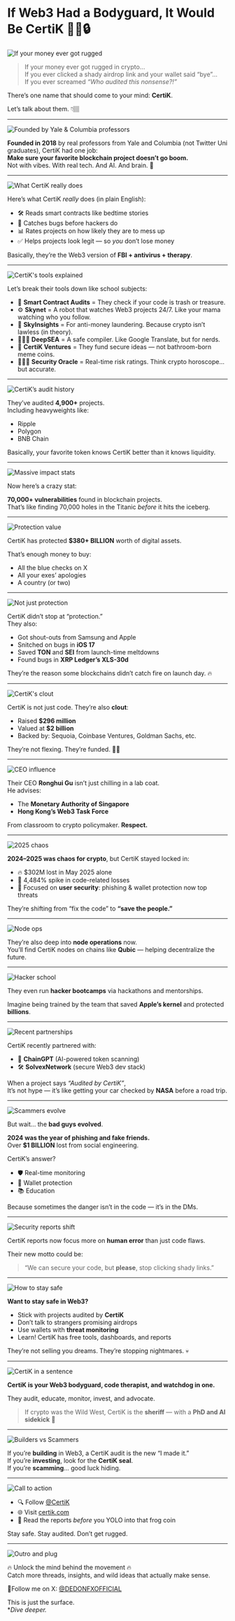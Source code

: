 # If Web3 Had a Bodyguard, It Would Be CertiK 🕵️‍♂️🔒

![If your money ever got rugged](./1.jpg)

> If your money ever got rugged in crypto…  
> If you ever clicked a shady airdrop link and your wallet said “bye”...  
> If you ever screamed *“Who audited this nonsense?!”*

There’s one name that should come to your mind: **CertiK**.

Let’s talk about them. 👇🏽

---

![Founded by Yale & Columbia professors](./2.jpg)

**Founded in 2018** by real professors from Yale and Columbia (not Twitter Uni graduates), CertiK had one job:  
**Make sure your favorite blockchain project doesn’t go boom.**  
Not with vibes. With real tech. And AI. And brain. 🧠

---

![What CertiK really does](./3.jpg)

Here’s what CertiK *really* does (in plain English):

- 🛠 Reads smart contracts like bedtime stories
- 🐛 Catches bugs before hackers do
- 📊 Rates projects on how likely they are to mess up
- ✅ Helps projects look legit — so *you* don’t lose money

Basically, they’re the Web3 version of **FBI + antivirus + therapy**.

---

![CertiK's tools explained](./4.jpg)

Let’s break their tools down like school subjects:

- 🔎 **Smart Contract Audits** = They check if your code is trash or treasure.  
- ⚙️ **Skynet** = A robot that watches Web3 projects 24/7. Like your mama watching who you follow.  
- 💼 **SkyInsights** = For anti-money laundering. Because crypto isn’t lawless (in theory).  
- 👨🏽‍🏫 **DeepSEA** = A safe compiler. Like Google Translate, but for nerds.  
- 💸 **CertiK Ventures** = They fund secure ideas — not bathroom-born meme coins.  
- 🧙🏽‍♂️ **Security Oracle** = Real-time risk ratings. Think crypto horoscope… but accurate.

---

![CertiK’s audit history](./5.jpg)

They’ve audited **4,900+** projects.  
Including heavyweights like:

- Ripple  
- Polygon  
- BNB Chain  

Basically, your favorite token knows CertiK better than it knows liquidity.

---

![Massive impact stats](./6.jpg)

Now here’s a crazy stat:

**70,000+ vulnerabilities** found in blockchain projects.  
That’s like finding 70,000 holes in the Titanic *before* it hits the iceberg.

---

![Protection value](./7.jpg)

CertiK has protected **$380+ BILLION** worth of digital assets.  

That’s enough money to buy:

- All the blue checks on X  
- All your exes’ apologies  
- A country (or two)

---

![Not just protection](./8.jpg)

CertiK didn’t stop at “protection.”  
They also:

- Got shout-outs from Samsung and Apple  
- Snitched on bugs in **iOS 17**  
- Saved **TON** and **SEI** from launch-time meltdowns  
- Found bugs in **XRP Ledger’s XLS-30d**

They’re the reason some blockchains didn’t catch fire on launch day. 🔥

---

![CertiK's clout](./9.jpg)

CertiK is not just code. They’re also **clout**:

- Raised **$296 million**  
- Valued at **$2 billion**  
- Backed by: Sequoia, Coinbase Ventures, Goldman Sachs, etc.

They’re not flexing. They’re funded. 💼💸

---

![CEO influence](./10.jpg)

Their CEO **Ronghui Gu** isn’t just chilling in a lab coat.  
He advises:

- The **Monetary Authority of Singapore**  
- **Hong Kong’s Web3 Task Force**

From classroom to crypto policymaker. **Respect.**

---

![2025 chaos](./11.jpg)

**2024–2025 was chaos for crypto**, but CertiK stayed locked in:

- 🔥 $302M lost in May 2025 alone  
- 🚨 4,484% spike in code-related losses  
- 🧠 Focused on **user security**: phishing & wallet protection now top threats

They’re shifting from “fix the code” to **“save the people.”**

---

![Node ops](./12.jpg)

They’re also deep into **node operations** now.  
You’ll find CertiK nodes on chains like **Qubic** — helping decentralize the future.

---

![Hacker school](./13.jpg)

They even run **hacker bootcamps** via hackathons and mentorships.

Imagine being trained by the team that saved **Apple’s kernel** and protected **billions**.

---

![Recent partnerships](./14.jpg)

CertiK recently partnered with:

- 🤖 **ChainGPT** (AI-powered token scanning)  
- 🛠 **SolvexNetwork** (secure Web3 dev stack)

When a project says *“Audited by CertiK”*,  
It’s not hype — it’s like getting your car checked by **NASA** before a road trip.

---

![Scammers evolve](./15.jpg)

But wait… the **bad guys evolved**.

**2024 was the year of phishing and fake friends.**  
Over **$1 BILLION** lost from social engineering.

CertiK’s answer?

- 🛡 Real-time monitoring  
- 👛 Wallet protection  
- 📚 Education

Because sometimes the danger isn’t in the code — it’s in the DMs.

---

![Security reports shift](./16.jpg)

CertiK reports now focus more on **human error** than just code flaws.

Their new motto could be:  
> “We can secure your code, but **please**, stop clicking shady links.”

---

![How to stay safe](./17.jpg)

**Want to stay safe in Web3?**

- Stick with projects audited by **CertiK**  
- Don’t talk to strangers promising airdrops  
- Use wallets with **threat monitoring**  
- Learn! CertiK has free tools, dashboards, and reports

They’re not selling you dreams. They’re stopping nightmares. 💀

---

![CertiK in a sentence](./18.jpg)

**CertiK is your Web3 bodyguard, code therapist, and watchdog in one.**

They audit, educate, monitor, invest, and advocate.

> If crypto was the Wild West, CertiK is the **sheriff** — with a **PhD and AI sidekick** 🤖

---

![Builders vs Scammers](./19.jpg)

If you’re **building** in Web3, a CertiK audit is the new “I made it.”  
If you’re **investing**, look for the **CertiK seal**.  
If you’re **scamming**… good luck hiding.

---

![Call to action](./20.jpg)

- 🔍 Follow [@CertiK](https://x.com/CertiK)  
- 🌐 Visit [certik.com](https://certik.com)  
- 📑 Read the reports *before* you YOLO into that frog coin

Stay safe. Stay audited. Don’t get rugged.

---

![Outro and plug](./21.jpg)

🔥 Unlock the mind behind the movement 🔥  
Catch more threads, insights, and wild ideas that actually make sense.

📍Follow me on X: [@DEDONFXOFFICIAL](https://x.com/DEDONFXOFFICIAL)

This is just the surface.  
**Dive deeper.*
